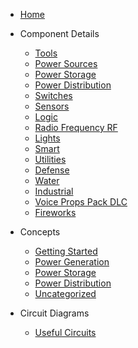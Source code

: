 
- [ Home ]( index.html )
- Component Details
	- [ Tools ]( tools.html )
	- [ Power Sources ]( sources.html )
	- [ Power Storage ]( storage.html )
	- [ Power Distribution ]( distribution.html )
	- [ Switches ]( switch.html )
	- [ Sensors ]( sensor.html )
	- [ Logic ]( logic.html )
	- [ Radio Frequency RF ]( rf.html )
	- [ Lights ]( light.html )
	- [ Smart ]( smart.html )
	- [ Utilities ]( utils.html )
	- [ Defense ]( defense.html )
	- [ Water ]( water.html )
	- [ Industrial ]( industrial.html )
	- [ Voice Props Pack DLC ]( voiceDLC.html )
	- [ Fireworks ]( fireworks.html )  

- Concepts  
	- [Getting Started]( gettingstarted.html )
	- [Power Generation]( powergeneration.html )
	- [Power Storage]( powerstorage.html )
	- [Power Distribution]( powerdistribution.html )
	- [Uncategorized]( uncategorizedconcepts.html )

- Circuit Diagrams
	- [Useful Circuits]( usefulcircuits.html )
